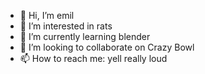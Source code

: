 - 👋 Hi, I’m emil
- 👀 I’m interested in rats
- 🌱 I’m currently learning blender
- 💞️ I’m looking to collaborate on Crazy Bowl
- 📫 How to reach me: yell really loud

<!---
thezestylime/thezestylime is a ✨ special ✨ repository because its `README.md` (this file) appears on your GitHub profile.
You can click the Preview link to take a look at your changes.
--->
